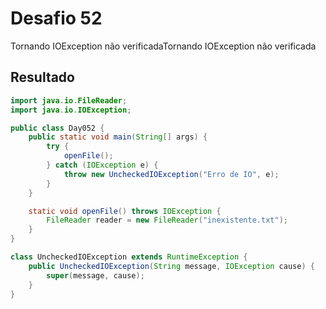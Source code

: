 # Desafio 52

Tornando IOException não verificadaTornando IOException não verificada

## Resultado

```java
import java.io.FileReader;
import java.io.IOException;

public class Day052 {
    public static void main(String[] args) {
        try {
            openFile();
        } catch (IOException e) {
            throw new UncheckedIOException("Erro de IO", e);
        }
    }

    static void openFile() throws IOException {
        FileReader reader = new FileReader("inexistente.txt");
    }
}

class UncheckedIOException extends RuntimeException {
    public UncheckedIOException(String message, IOException cause) {
        super(message, cause);
    }
}
```
